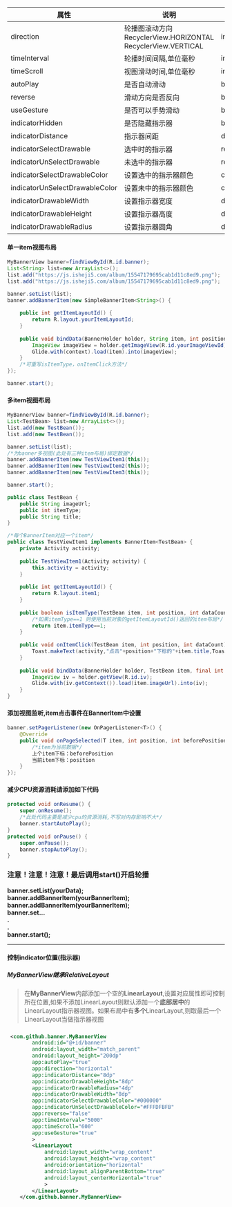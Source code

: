 | 属性                           | 说明                                                                 | 类型      | 默认值                  |
|--------------------------------|----------------------------------------------------------------------|-----------|-------------------------|
| direction                      | 轮播图滚动方向<br/>RecyclerView.HORIZONTAL<br/>RecyclerView.VERTICAL | integer   | RecyclerView.HORIZONTAL |
| timeInterval                   | 轮播时间间隔,单位毫秒                                                | integer   | 6000毫秒                |
| timeScroll                     | 视图滑动时间,单位毫秒                                                | integer   | 600毫秒                 |
| autoPlay                       | 是否自动滑动                                                         | boolean   | true                    |
| reverse                        | 滑动方向是否反向                                                     | boolean   | false                   |
| useGesture                     | 是否可以手势滑动                                                     | boolean   | true                    |
| indicatorHidden                | 是否隐藏指示器                                                       | boolean   | false                   |
| indicatorDistance              | 指示器间距                                                           | dimension | 6dp                     |
| indicatorSelectDrawable        | 选中时的指示器                                                       | reference | 默认灰色圆点            |
| indicatorUnSelectDrawable      | 未选中的指示器                                                       | reference | 默认白色圆点            |
| indicatorSelectDrawableColor   | 设置选中的指示器颜色                                                 | color     | 无默认值                |
| indicatorUnSelectDrawableColor | 设置未中的指示器颜色                                                 | color     | 无默认值                |
| indicatorDrawableWidth         | 设置指示器宽度                                                       | dimension | 无默认值                |
| indicatorDrawableHeight        | 设置指示器高度                                                       | dimension | 无默认值                |
| indicatorDrawableRadius        | 设置指示器圆角                                                       | dimension |                         |

#### 单一item视图布局
```java
MyBannerView banner=findViewById(R.id.banner);
List<String> list=new ArrayList<>();
list.add("https://js.isheji5.com/album/15547179695cab1d11c8ed9.png");
list.add("https://js.isheji5.com/album/15547179695cab1d11c8ed9.png");

banner.setList(list);
banner.addBannerItem(new SimpleBannerItem<String>() {
    
    public int getItemLayoutId() {
        return R.layout.yourItemLayoutId;
    }
    
    public void bindData(BannerHolder holder, String item, int position, int dataCount) {
        ImageView imageView = holder.getImageView(R.id.yourImageViewId);
        Glide.with(context).load(item).into(imageView);
    }
    /*可重写isItemType，onItemClick方法*/
});

banner.start();
```

#### 多item视图布局
```java
MyBannerView banner=findViewById(R.id.banner);
List<TestBean> list=new ArrayList<>();
list.add(new TestBean());
list.add(new TestBean());

banner.setList(list);
/*为banner多视图(此处有三种item布局)绑定数据*/
banner.addBannerItem(new TestViewItem1(this));
banner.addBannerItem(new TestViewItem2(this));
banner.addBannerItem(new TestViewItem3(this));

banner.start();

public class TestBean {
    public String imageUrl;
    public int itemType;
    public String title;
}

/*每个BannerItem对应一个item*/
public class TestViewItem1 implements BannerItem<TestBean> {
	private Activity activity;
	
	public TestViewItem1(Activity activity) {
	    this.activity = activity;
	}
	
	public int getItemLayoutId() {
	    return R.layout.item1;
	}
	
	public boolean isItemType(TestBean item, int position, int dataCount) {
	    /*如果itemType==1 则使用当前对象的getItemLayoutId()返回的item布局*/
	    return item.itemType==1;
	}
	
	public void onItemClick(TestBean item, int position, int dataCount) {
	    Toast.makeText(activity,"点击"+position+"下标的"+item.title,Toast.LENGTH_SHORT).show();
	}
	
	public void bindData(BannerHolder holder, TestBean item, final int position, int dataCount) {
	    ImageView iv = holder.getView(R.id.iv);
	    Glide.with(iv.getContext()).load(item.imageUrl).into(iv);
	}
}
```

#### 添加视图监听,item点击事件在BannerItem中设置
```java
banner.setPagerListener(new OnPagerListener<T>() {
    @Override
    public void onPageSelected(T item, int position, int beforePosition) {
        /*item为当前数据*/
        上个item下标：beforePosition
        当前item下标：position
    }
});

```

#### 减少CPU资源消耗请添加如下代码
```java
protected void onResume() {
    super.onResume();
    /*此处代码主要是减少cpu的资源消耗,不写对内存影响不大*/
    banner.startAutoPlay();
}
protected void onPause() {
    super.onPause();
    banner.stopAutoPlay();
}
```

### 注意！注意！注意！最后调用start()开启轮播
**banner.setList(yourData);**<br/>
**banner.addBannerItem(yourBannerItem);**<br/>
**banner.addBannerItem(yourBannerItem);**<br/>
**banner.set...**<br/>
**.**<br/>
**.**<br/>
**banner.start();**<br/>


---
#### 控制indicator位置(指示器)
##### MyBannerView继承RelativeLayout
> 在**MyBannerView**内部添加一个空的**LinearLayout**,设置对应属性即可控制所在位置,如果不添加LinearLayout则默认添加一个**底部居中**的LinearLayout指示器视图。如果布局中有**多个**LinearLayout,则取最后一个LinearLayout当做指示器视图
##### 
```xml
 <com.github.banner.MyBannerView
        android:id="@+id/banner"
        android:layout_width="match_parent"
        android:layout_height="200dp"
        app:autoPlay="true"
        app:direction="horizontal"
        app:indicatorDistance="8dp"
        app:indicatorDrawableHeight="8dp"
        app:indicatorDrawableRadius="4dp"
        app:indicatorDrawableWidth="8dp"
        app:indicatorSelectDrawableColor="#000000"
        app:indicatorUnSelectDrawableColor="#FFFDFBFB"
        app:reverse="false"
        app:timeInterval="5000"
        app:timeScroll="600"
        app:useGesture="true"
        >
        <LinearLayout
            android:layout_width="wrap_content"
            android:layout_height="wrap_content"
            android:orientation="horizontal"
            android:layout_alignParentBottom="true"
            android:layout_centerHorizontal="true"
            >
        </LinearLayout>
    </com.github.banner.MyBannerView>
```

